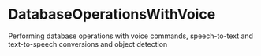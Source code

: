 # DatabaseOperationsWithVoice
 Performing database operations with voice commands, speech-to-text and text-to-speech conversions and object detection
